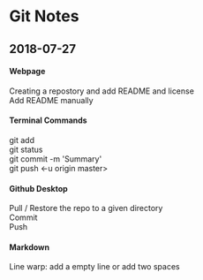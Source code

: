 # Git Notes

## 2018-07-27

#### Webpage

Creating a repostory and add README and license  
Add README manually  

#### Terminal Commands

git add  
git status  
git commit -m 'Summary'  
git push <-u origin master>  

#### Github Desktop

Pull / Restore the repo to a given directory  
Commit  
Push  

#### Markdown

Line warp: add a empty line or add two spaces  